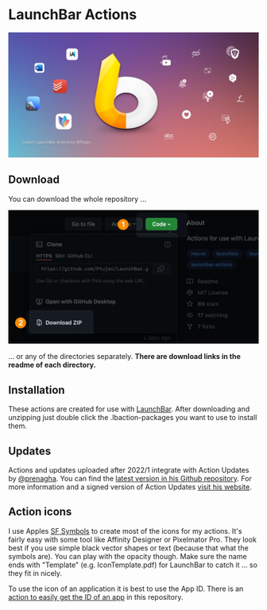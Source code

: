 # LaunchBar Actions

<img src="header.jpg" width="640"/> 

## Download 
You can download the whole repository …

<img src="download.jpg" width="640"/> 

… or any of the directories separately. **There are download links in the readme of each directory.**  


## Installation
These actions are created for use with [LaunchBar](http://www.obdev.at/products/launchbar/). After downloading and unzipping just double click the .lbaction-packages you want to use to install them.  

## Updates

Actions and updates uploaded after 2022/1 integrate with Action Updates by [@prenagha](https://github.com/prenagha). You can find the [latest version in his Github repository](https://github.com/prenagha/launchbar). For more information and a signed version of Action Updates [visit his website](https://renaghan.com/launchbar/action-updates/).

## Action icons
I use Apples [SF Symbols](https://developer.apple.com/sf-symbols/) to create most of the icons for my actions. It's fairly easy with some tool like Affinity Designer or Pixelmator Pro. They look best if you use simple black vector shapes or text (because that what the symbols are). You can play with the opacity though. Make sure the name ends with "Template" (e.g. IconTemplate.pdf) for LaunchBar to catch it … so they fit in nicely.

To use the icon of an application it is best to use the App ID. There is an [action to easily get the ID of an app](https://github.com/Ptujec/LaunchBar/tree/master/Get-App-ID) in this repository.

